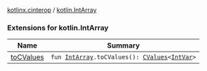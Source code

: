 [kotlinx.cinterop](../index.md) / [kotlin.IntArray](./index.md)

### Extensions for kotlin.IntArray

| Name | Summary |
|---|---|
| [toCValues](to-c-values.md) | `fun `[`IntArray`](https://kotlinlang.org/api/latest/jvm/stdlib/kotlin/-int-array/index.html)`.toCValues(): `[`CValues`](../-c-values/index.md)`<`[`IntVar`](../-int-var.md)`>` |
